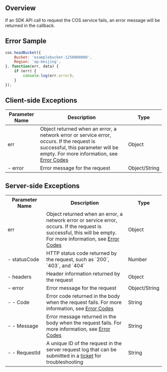 ## Overview

If an SDK API call to request the COS service fails, an error message will be returned in the callback.

## Error Sample

```js
cos.headBucket({
    Bucket: 'examplebucket-1250000000',
    Region: 'ap-beijing',
}, function(err, data) {
    if (err) {
        console.log(err.error);
    }
});
```

## Client-side Exceptions

| Parameter Name | Description | Type |
| ------- | ------------------------------------------------------------ | ------------- |
| err | Object returned when an error, a network error or service error, occurs. If the request is successful, this parameter will be empty. For more information, see [Error Codes](https://intl.cloud.tencent.com/document/product/436/7730) | Object |
| - error | Error message for the request | Object/String |

## Server-side Exceptions

<table>
   <tr>
      <th>Parameter Name</th>
      <th>Description</th>
      <th>Type</th>
   </tr>
   <tr>
      <td>err</td>
      <td>Object returned when an error, a network error or service error, occurs. If the request is successful, this will be empty. For more information, see <a href="https://intl.cloud.tencent.com/document/product/436/7730">Error Codes</a></td>
      <td>Object</td>
   </tr>
   <tr>
      <td nowrap="nowrap">- statusCode</td>
      <td>HTTP status code returned by the request, such as `200`, `403`, and `404`</td>
      <td>Number</td>
   </tr>
   <tr>
      <td>- headers</td>
      <td>Header information returned by the request</td>
      <td>Object</td>
   </tr>
   <tr>
      <td>- error</td>
      <td>Error message for the request</td>
      <td>Object/String</td>
   </tr>
   <tr>
      <td>- - Code</td>
      <td>Error code returned in the body when the request fails. For more information, see <a href="https://intl.cloud.tencent.com/document/product/436/7730">Error Codes</a></td>
      <td>String</td>
   </tr>
   <tr>
      <td>- - Message</td>
      <td>Error message returned in the body when the request fails. For more information, see <a href="https://intl.cloud.tencent.com/document/product/436/7730">Error Codes</a></td>
      <td>String</td>
   </tr>
   <tr>
      <td nowrap="nowrap">- - RequestId</td>
      <td>A unique ID of the request in the server request log that can be submitted in a <a href="https://console.cloud.tencent.com/workorder/category">ticket</a> for troubleshooting</td>
      <td>String</td>
   </tr>
</table>
